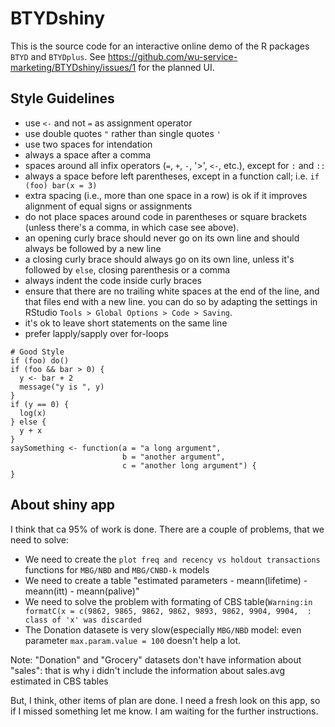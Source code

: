 # BTYDshiny

This is the source code for an interactive online demo of the R packages `BTYD` and `BTYDplus`. See https://github.com/wu-service-marketing/BTYDshiny/issues/1 for the planned UI.

## Style Guidelines

* use `<-` and not `=` as assignment operator
* use double quotes `"` rather than single quotes `'`
* use two spaces for intendation
* always a space after a comma
* spaces around all infix operators (`=`, `+`, `-`, '>', `<-`, etc.), except for `:` and `::`
* always a space before left parentheses, except in a function call; i.e. `if (foo) bar(x = 3)`
* extra spacing (i.e., more than one space in a row) is ok if it improves alignment of equal signs or assignments
* do not place spaces around code in parentheses or square brackets (unless there's a comma, in which case see above).
* an opening curly brace should never go on its own line and should always be followed by a new line
* a closing curly brace should always go on its own line, unless it's followed by `else`, closing parenthesis or a comma
* always indent the code inside curly braces
* ensure that there are no trailing white spaces at the end of the line, and that files end with a new line. you can do so by adapting the settings in RStudio `Tools > Global Options > Code > Saving`.
* it's ok to leave short statements on the same line
* prefer lapply/sapply over for-loops

```{r eval=F}
# Good Style
if (foo) do()
if (foo && bar > 0) {
  y <- bar + 2 
  message("y is ", y)
}
if (y == 0) {
  log(x)
} else {
  y + x
}
saySomething <- function(a = "a long argument", 
                         b = "another argument",
                         c = "another long argument") {
}
```
## About shiny app
I think that ca 95% of work is done.
There are a couple of problems, that we need to solve:
* We need to create the `plot freq and recency vs holdout transactions` functions for `MBG/NBD` and `MBG/CNBD-k` models
* We need to create a table "estimated parameters - meann(lifetime) - meann(itt) - meann(palive)"
* We need to solve the problem with formating of CBS table(`Warning:in formatC(x = c(9862, 9865, 9862, 9862, 9893, 9862, 9904, 9904,  :
  class of 'x' was discarded`
* The Donation datasete is very slow(especially `MBG/NBD` model: even parameter `max.param.value = 100` doesn't help a lot.

Note: "Donation" and "Grocery" datasets don't have information about "sales": that is why i didn't include the information about sales.avg estimated in CBS tables

But, I think, other items of plan are done. I need a fresh look on this app, so if I missed something let me know.
I am waiting for the further instructions.
